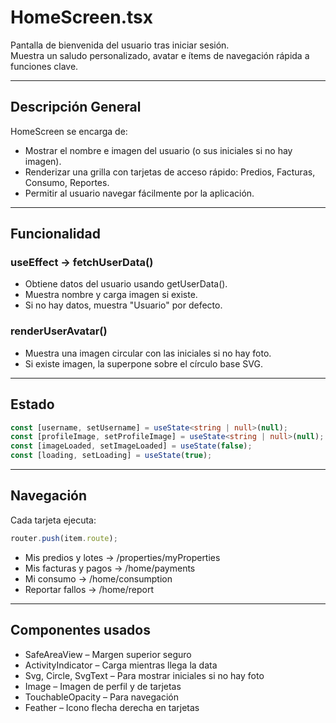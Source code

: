 # HomeScreen.tsx

Pantalla de bienvenida del usuario tras iniciar sesión.  
Muestra un saludo personalizado, avatar e ítems de navegación rápida a funciones clave.

---

## Descripción General

HomeScreen se encarga de:

- Mostrar el nombre e imagen del usuario (o sus iniciales si no hay imagen).
- Renderizar una grilla con tarjetas de acceso rápido: Predios, Facturas, Consumo, Reportes.
- Permitir al usuario navegar fácilmente por la aplicación.

---

## Funcionalidad

### useEffect → fetchUserData()

- Obtiene datos del usuario usando getUserData().
- Muestra nombre y carga imagen si existe.
- Si no hay datos, muestra "Usuario" por defecto.

### renderUserAvatar()

- Muestra una imagen circular con las iniciales si no hay foto.
- Si existe imagen, la superpone sobre el círculo base SVG.

---

## Estado

```ts
const [username, setUsername] = useState<string | null>(null);
const [profileImage, setProfileImage] = useState<string | null>(null);
const [imageLoaded, setImageLoaded] = useState(false);
const [loading, setLoading] = useState(true);
```

---

## Navegación

Cada tarjeta ejecuta:

```ts
router.push(item.route);
```

- Mis predios y lotes → /properties/myProperties
- Mis facturas y pagos → /home/payments
- Mi consumo → /home/consumption
- Reportar fallos → /home/report

---

## Componentes usados

- SafeAreaView – Margen superior seguro
- ActivityIndicator – Carga mientras llega la data
- Svg, Circle, SvgText – Para mostrar iniciales si no hay foto
- Image – Imagen de perfil y de tarjetas
- TouchableOpacity – Para navegación
- Feather – Icono flecha derecha en tarjetas
